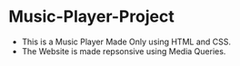 # Music-Player-Project
- This is a Music Player Made Only using HTML and CSS.
- The Website is made repsonsive using Media Queries.
